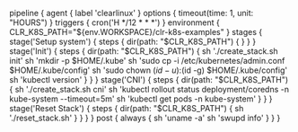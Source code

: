 pipeline {
	agent {
		label 'clearlinux'
	}
	options {
		timeout(time: 1, unit: "HOURS")
	}
	triggers {
		cron('H */12 * * *')
	}
	environment {
		CLR_K8S_PATH="${env.WORKSPACE}/clr-k8s-examples"
	}
	stages {
		stage('Setup system') {
			steps {
				dir(path: "$CLR_K8S_PATH") {
				}
			}
		}
		stage('Init') {
			steps {
				dir(path: "$CLR_K8S_PATH") {
					sh './create_stack.sh init'
					sh 'mkdir -p $HOME/.kube'
					sh 'sudo cp -i /etc/kubernetes/admin.conf $HOME/.kube/config'
					sh 'sudo chown $(id -u):$(id -g) $HOME/.kube/config'
					sh 'kubectl version'
				}
			}
		}
		stage('CNI') {
			steps {
				dir(path: "$CLR_K8S_PATH") {
					sh './create_stack.sh cni'
					sh 'kubectl rollout status deployment/coredns -n kube-system --timeout=5m'
					sh 'kubectl get pods -n kube-system'
				}
			}
		}
		stage('Reset Stack') {
			steps {
				dir(path: "$CLR_K8S_PATH") {
					sh './reset_stack.sh'
				}
			}
		}
	}
	post {
		always {
			sh 'uname -a'
			sh 'swupd info'
		}
	}
}
